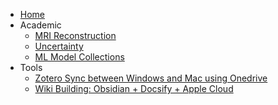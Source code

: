 * [Home](README.md)
* Academic
	* [MRI Reconstruction](MRI/MRI_Recon_ReadingList.md)
	* [Uncertainty](Uncertainty/Uncertainty_Readinglist.md)
	* [ML Model Collections](Model/Model_Readinglist.md)
* Tools
	* [Zotero Sync between Windows and Mac using Onedrive](Tools/Zotero-Onedrive.md)
	* [Wiki Building: Obsidian + Docsify + Apple Cloud](Tools/ODA.md)
	